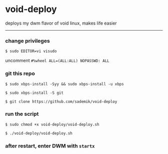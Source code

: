 # void-deploy
deploys my dwm flavor of void linux, makes life easier

---

### change privileges

`$ sudo EDITOR=vi visudo`

uncomment `#%wheel ALL=(ALL:ALL) NOPASSWD: ALL`

### git this repo

`$ sudo xbps-install -Syy && sudo xbps-install -u xbps`

`$ sudo xbps-install -S git`

`$ git clone https://github.com/sademik/void-deploy`

### run the script

`$ sudo chmod +x void-deploy/void-deploy.sh`

`$ ./void-deploy/void-deploy.sh`

### after restart, enter DWM with `startx`

